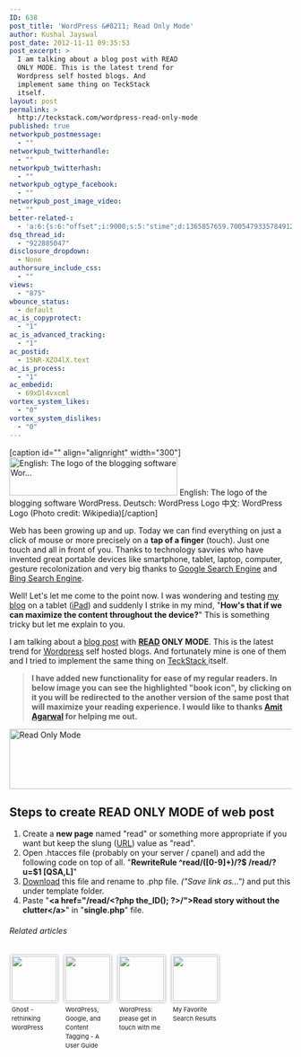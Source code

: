 ```yaml
---
ID: 638
post_title: 'WordPress &#8211; Read Only Mode'
author: Kushal Jayswal
post_date: 2012-11-11 09:35:53
post_excerpt: >
  I am talking about a blog post with READ
  ONLY MODE. This is the latest trend for
  Wordpress self hosted blogs. And
  implement same thing on TeckStack
  itself.
layout: post
permalink: >
  http://teckstack.com/wordpress-read-only-mode
published: true
networkpub_postmessage:
  - ""
networkpub_twitterhandle:
  - ""
networkpub_twitterhash:
  - ""
networkpub_ogtype_facebook:
  - ""
networkpub_post_image_video:
  - ""
better-related-:
  - 'a:6:{s:6:"offset";i:9000;s:5:"stime";d:1365857659.7005479335784912109375;s:7:"queries";i:11;i:638;a:41:{i:1590;d:212.55798457219049168998026289045810699462890625;i:1519;d:242.206396249624361871610744856297969818115234375;i:1352;d:60.41567230224609375;i:1323;d:177.18502924992486668998026289045810699462890625;i:206;d:186.3436279296875;i:1197;d:252.24520169771631117328070104122161865234375;i:1104;d:67.733734130859375;i:970;d:205.723724365234375;i:937;d:231.0751495361328125;i:912;d:207.412190363957307681630481965839862823486328125;i:893;d:205.286468505859375;i:874;d:20.1516020114605254320849780924618244171142578125;i:846;d:199.08052180363580418998026289045810699462890625;i:792;d:190.205108642578125;i:774;d:210.41008699857269448330043815076351165771484375;i:731;d:192.182513897235565991650219075381755828857421875;i:641;d:152.311725323016815991650219075381755828857421875;i:439;d:197.1694488525390625;i:401;d:177.241215632511995181630481965839862823486328125;i:340;d:209.59054682804986668998026289045810699462890625;i:200;d:188.3644561767578125;i:263;d:45.64228057861328125;i:256;d:57.907848358154296875;i:240;d:39.445308685302734375;i:220;d:50.464717864990234375;i:193;d:67.690417656531707280009868554770946502685546875;i:181;d:80.60541240985577360333991236984729766845703125;i:165;d:11.797054290771484375;i:154;d:30.8887767791748046875;i:146;d:54.036762237548828125;i:141;d:26.59281158447265625;i:134;d:66.3881947444035489525049342773854732513427734375;i:126;d:39.586856842041015625;i:111;d:10.82600307464599609375;i:99;d:7.145705699920654296875;i:88;d:23.870525360107421875;i:82;d:35.7843586848332364525049342773854732513427734375;i:78;d:61.706146240234375;i:48;d:59.2463108943058927025049342773854732513427734375;i:42;d:3.4699618816375732421875;i:24;d:76.030487060546875;}s:5:"etime";d:1365857659.7377378940582275390625;s:5:"ctime";i:1365857659;}'
dsq_thread_id:
  - "922885047"
disclosure_dropdown:
  - None
authorsure_include_css:
  - ""
views:
  - "875"
wbounce_status:
  - default
ac_is_copyprotect:
  - "1"
ac_is_advanced_tracking:
  - "1"
ac_postid:
  - 15NR-XZO4lX.text
ac_is_process:
  - "1"
ac_embedid:
  - 69xDl4vxcml
vortex_system_likes:
  - "0"
vortex_system_dislikes:
  - "0"
---
```

[caption id="" align="alignright" width="300"]<img class="zemanta-img-inserted zemanta-img-configured" title="English: The logo of the blogging software Wor..." src="http://www.teckstack.com/wp-content/uploads/2013/03/300px-WordPress_logo.svg_.png" alt="English: The logo of the blogging software Wor..." width="300" height="68" /> English: The logo of the blogging software WordPress. Deutsch: WordPress Logo 中文: WordPress Logo (Photo credit: Wikipedia)[/caption]

Web has been growing up and up. Today we can find everything on just a click of mouse or more precisely on a <strong>tap of a finger</strong> (touch). Just one touch and all in front of you. Thanks to technology savvies who have invented great portable devices like smartphone, tablet, laptop, computer, gesture recolonization and very big thanks to <a class="zem_slink" title="Google Search" href="http://Google.com" rel="homepage" target="_blank">Google Search Engine</a> and <a class="zem_slink" title="Microsoft Live Search" href="http://www.live.com" rel="homepage" target="_blank">Bing Search Engine</a>.

Well! Let's let me come to the point now. I was wondering and testing <a title="TeckStack.com" href="http://www.teckstack.com/" target="_blank">my blo</a>g on a tablet (<a class="zem_slink" title="iPad" href="http://www.apple.com/ipad/" rel="homepage" target="_blank">iPad</a>) and suddenly I strike in my mind, "<strong>How's that if we can maximize the content throughout the device?</strong>" This is something tricky but let me explain to you.

I am talking about a <a class="zem_slink" title="Blog" href="http://en.wikipedia.org/wiki/Blog" rel="wikipedia" target="_blank">blog post</a> with <strong><a class="zem_slink" title="Reading (process)" href="http://en.wikipedia.org/wiki/Reading_%28process%29" rel="wikipedia" target="_blank">READ</a> ONLY MODE</strong>. This is the latest trend for <a class="zem_slink" title="WordPress" href="http://wordpress.org" rel="homepage" target="_blank">Wordpress</a> self hosted blogs. And fortunately mine is one of them and I tried to implement the same thing on <a title="TeckStack.com" href="http://www.teckstack.com/" target="_blank">TeckStack </a>itself.

<blockquote><strong>I have added new functionality for ease of my regular readers. In below image you can see the highlighted "book icon", by clicking on it you will be redirected to the another version of the same post that will maximize your reading experience. I would like to thanks <a title="Amit Agarwal" href="http://www.labnol.org/about/" rel="author">Amit Agarwal</a> for helping me out.</strong></blockquote>

<img class="aligncenter size-full wp-image-720" title="Read Only Mode" src="http://www.teckstack.com/wp-content/uploads/2013/03/read-only-mode.jpg" alt="Read Only Mode" width="741" height="107" />

<h2>Steps to create READ ONLY MODE of web post</h2>

<ol>
    <li>Create a <strong>new page</strong> named "read" or something more appropriate if you want but keep the slung (<a class="zem_slink" title="Uniform Resource Locator" href="http://en.wikipedia.org/wiki/Uniform_Resource_Locator" rel="wikipedia" target="_blank">URL</a>) value as "read".</li>
    <li>Open .htacces file (probably on your server / cpanel) and add the following code on top of all. "<strong>RewriteRule ^read/([0-9]+)/?$ /read/?u=$1 [QSA,L]</strong>"</li>
    <li><a title="Download" href="http://www.teckstack.com/wp-content/themes/ts2013/page-read.php" target="_blank">Download</a> this file and rename to .php file. <em>("Save link as...")</em> and put this under template folder.</li>
    <li>Paste "<strong>&lt;a href="/read/&lt;?php the_ID(); ?&gt;/"&gt;Read story without the clutter&lt;/a&gt;</strong>" in "<strong>single.php</strong>" file.</li>
</ol>

<h6 class="zemanta-related-title" style="font-size: 1em;">Related articles</h6>

<ul class="zemanta-article-ul zemanta-article-ul-image" style="margin: 0; padding: 0; overflow: hidden;">
    <li class="zemanta-article-ul-li-image zemanta-article-ul-li" style="padding: 0; background: none; list-style: none; display: block; float: left; vertical-align: top; text-align: left; width: 84px; font-size: 11px; margin: 2px 10px 10px 2px;"><a style="box-shadow: 0px 0px 4px #999; padding: 2px; display: block; border-radius: 2px; text-decoration: none;" href="http://john.onolan.org/ghost/" target="_blank"><img style="padding: 0; margin: 0; border: 0; display: block; width: 80px; max-width: 100%;" src="http://www.teckstack.com/wp-content/uploads/2013/03/noimg_18_80_80.jpg" alt="" /></a><a style="display: block; overflow: hidden; text-decoration: none; line-height: 12pt; height: 80px; padding: 5px 2px 0 2px;" href="http://john.onolan.org/ghost/" target="_blank">Ghost - rethinking WordPress</a></li>
    <li class="zemanta-article-ul-li-image zemanta-article-ul-li" style="padding: 0; background: none; list-style: none; display: block; float: left; vertical-align: top; text-align: left; width: 84px; font-size: 11px; margin: 2px 10px 10px 2px;"><a style="box-shadow: 0px 0px 4px #999; padding: 2px; display: block; border-radius: 2px; text-decoration: none;" href="http://melissahassard.com/2012/10/25/wordpress-google-and-content-tagging-a-user-guide/" target="_blank"><img style="padding: 0; margin: 0; border: 0; display: block; width: 80px; max-width: 100%;" src="http://www.teckstack.com/wp-content/uploads/2013/03/121176335_80_80.jpg" alt="" /></a><a style="display: block; overflow: hidden; text-decoration: none; line-height: 12pt; height: 80px; padding: 5px 2px 0 2px;" href="http://melissahassard.com/2012/10/25/wordpress-google-and-content-tagging-a-user-guide/" target="_blank">WordPress, Google, and Content Tagging - A User Guide</a></li>
    <li class="zemanta-article-ul-li-image zemanta-article-ul-li" style="padding: 0; background: none; list-style: none; display: block; float: left; vertical-align: top; text-align: left; width: 84px; font-size: 11px; margin: 2px 10px 10px 2px;"><a style="box-shadow: 0px 0px 4px #999; padding: 2px; display: block; border-radius: 2px; text-decoration: none;" href="http://michelinewalker.com/2012/11/10/wordpress-please-get-in-touch-with-me/" target="_blank"><img style="padding: 0; margin: 0; border: 0; display: block; width: 80px; max-width: 100%;" src="http://www.teckstack.com/wp-content/uploads/2013/03/124800974_80_80.jpg" alt="" /></a><a style="display: block; overflow: hidden; text-decoration: none; line-height: 12pt; height: 80px; padding: 5px 2px 0 2px;" href="http://michelinewalker.com/2012/11/10/wordpress-please-get-in-touch-with-me/" target="_blank">WordPress: please get in touch with me</a></li>
    <li class="zemanta-article-ul-li-image zemanta-article-ul-li" style="padding: 0; background: none; list-style: none; display: block; float: left; vertical-align: top; text-align: left; width: 84px; font-size: 11px; margin: 2px 10px 10px 2px;"><a style="box-shadow: 0px 0px 4px #999; padding: 2px; display: block; border-radius: 2px; text-decoration: none;" href="http://thelittlebluedress.wordpress.com/2012/11/07/my-favorite-search-results/" target="_blank"><img style="padding: 0; margin: 0; border: 0; display: block; width: 80px; max-width: 100%;" src="http://www.teckstack.com/wp-content/uploads/2013/03/124127288_80_80.jpg" alt="" /></a><a style="display: block; overflow: hidden; text-decoration: none; line-height: 12pt; height: 80px; padding: 5px 2px 0 2px;" href="http://thelittlebluedress.wordpress.com/2012/11/07/my-favorite-search-results/" target="_blank">My Favorite Search Results</a></li>
</ul>

<div class="zemanta-pixie" style="margin-top: 10px; height: 15px;"><img class="zemanta-pixie-img" style="border: none; float: right;" src="http://img.zemanta.com/pixy.gif?x-id=626984d9-a048-4971-9012-72535df11b46" alt="" /></div>